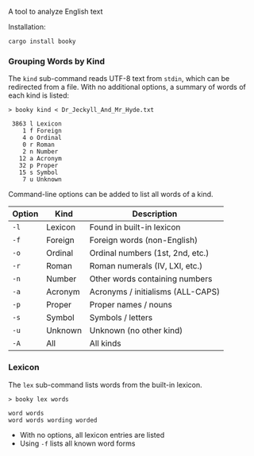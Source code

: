 A tool to analyze English text

Installation:
```shell
cargo install booky
```

### Grouping Words by Kind

The `kind` sub-command reads UTF-8 text from `stdin`, which can be redirected
from a file.  With no additional options, a summary of words of each kind is
listed:

```
> booky kind < Dr_Jeckyll_And_Mr_Hyde.txt

 3863 l Lexicon
    1 f Foreign
    4 o Ordinal
    0 r Roman
    2 n Number
   12 a Acronym
   32 p Proper
   15 s Symbol
    7 u Unknown
```

Command-line options can be added to list all words of a kind.

Option | Kind    | Description
-------|---------|--------------------------
`-l`   | Lexicon | Found in built-in lexicon
`-f`   | Foreign | Foreign words (non-English)
`-o`   | Ordinal | Ordinal numbers (1st, 2nd, etc.)
`-r`   | Roman   | Roman numerals (IV, LXI, etc.)
`-n`   | Number  | Other words containing numbers
`-a`   | Acronym | Acronyms / initialisms (ALL-CAPS)
`-p`   | Proper  | Proper names / nouns
`-s`   | Symbol  | Symbols / letters
`-u`   | Unknown | Unknown (no other kind)
`-A`   | All     | All kinds

### Lexicon

The `lex` sub-command lists words from the built-in lexicon.

```
> booky lex words

word words
word words wording worded
```

- With no options, all lexicon entries are listed
- Using `-f` lists all known word forms
